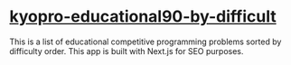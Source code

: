 # [kyopro-educational90-by-difficult](https://kyopro-educational90-by-difficulty-ghuhrsg8u-sawamotokai.vercel.app/)
This is a list of educational competitive programming problems sorted by difficulty order.
This app is built with Next.js for SEO purposes.

